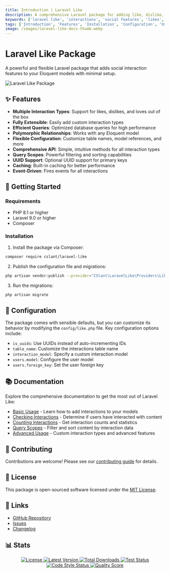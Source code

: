 ```yaml
---
title: Introduction | Laravel Like
description: A comprehensive Laravel package for adding like, dislike, and love interactions to your Eloquent models with ease.
keywords: ['laravel like', 'interactions', 'social features', 'likes', 'dislikes', 'loves', 'laravel package', 'eloquent', 'social engagement']
tags: ['Introduction', 'Features', 'Installation', 'Configuration', 'Usage', 'API', 'Examples', 'Laravel Package']
image: /images/laravel-like-docs-thumb.webp
---
```


<head>
  <meta name="robots" content="index,follow" />
  <meta name="author" content="CSlant" />
  <meta name="generator" content="Docusaurus" />
  <meta name="theme-color" content="#2e8555" />
  
  <link rel="canonical" href="https://docs.cslant.com/laravel-like/introduction" />
  
  <meta property="og:title" content="Introduction | Laravel Like" />
  <meta property="og:description" content="Introduction to Laravel Like projects. Get to know the Laravel Like projects. Learn about the Laravel Like projects. Configure and install Laravel Like into ..." />
  <meta property="og:type" content="article" />
  <meta property="og:url" content="https://docs.cslant.com/laravel-like/introduction" />
  <meta property="og:site_name" content="Laravel Like Package Documentation" />
  <meta property="og:locale" content="en_US" />
  
  <meta name="twitter:card" content="summary_large_image" />
  <meta name="twitter:title" content="Introduction | Laravel Like" />
  <meta name="twitter:description" content="Introduction to Laravel Like projects. Get to know the Laravel Like projects. Learn about the Laravel Like projects. Configure and install Laravel Like into ..." />
  <meta name="twitter:creator" content="@cslantofficial" />
  <meta name="twitter:site" content="@cslantofficial" />
  
  <meta name="format-detection" content="telephone=no" />
  <meta name="mobile-web-app-capable" content="yes" />
  <meta name="apple-mobile-web-app-capable" content="yes" />
  <meta name="apple-mobile-web-app-status-bar-style" content="default" />
  
  <meta property="article:published_time" content="2025-07-21T00:00:00Z" />
  <meta property="article:modified_time" content="2025-07-21T00:00:00Z" />
  <meta property="article:author" content="CSlant" />
  <meta property="article:section" content="Documentation" />
  
  </head>

# Laravel Like Package

A powerful and flexible Laravel package that adds social interaction features to your Eloquent models with minimal setup. 

![Laravel Like Package](/images/laravel-like-thumb.webp)

## ✨ Features

- **Multiple Interaction Types**: Support for likes, dislikes, and loves out of the box
- **Fully Extensible**: Easily add custom interaction types
- **Efficient Queries**: Optimized database queries for high performance
- **Polymorphic Relationships**: Works with any Eloquent model
- **Flexible Configuration**: Customize table names, model references, and more
- **Comprehensive API**: Simple, intuitive methods for all interaction types
- **Query Scopes**: Powerful filtering and sorting capabilities
- **UUID Support**: Optional UUID support for primary keys
- **Caching**: Built-in caching for better performance
- **Event-Driven**: Fires events for all interactions

## 🚀 Getting Started

### Requirements

- PHP 8.1 or higher
- Laravel 9.0 or higher
- Composer

### Installation

1. Install the package via Composer:

```bash
composer require cslant/laravel-like
```

2. Publish the configuration file and migrations:

```bash
php artisan vendor:publish --provider="CSlant\LaravelLike\Providers\LikeServiceProvider"
```

3. Run the migrations:

```bash
php artisan migrate
```

## 🔧 Configuration

The package comes with sensible defaults, but you can customize its behavior by modifying the `config/like.php` file. Key configuration options include:

- `is_uuids`: Use UUIDs instead of auto-incrementing IDs
- `table_name`: Customize the interactions table name
- `interaction_model`: Specify a custom interaction model
- `users.model`: Configure the user model
- `users.foreign_key`: Set the user foreign key

## 📚 Documentation

Explore the comprehensive documentation to get the most out of Laravel Like:

- [Basic Usage](usage/liking_content.md) - Learn how to add interactions to your models
- [Checking Interactions](usage/check_if_interacted.md) - Determine if users have interacted with content
- [Counting Interactions](usage/counting_interactions.md) - Get interaction counts and statistics
- [Query Scopes](usage/query_scopes.md) - Filter and sort content by interaction data
- [Advanced Usage](usage/advanced_usage.md) - Custom interaction types and advanced features

## 🤝 Contributing

Contributions are welcome! Please see our [contributing guide](https://github.com/cslant/laravel-like/blob/main/CONTRIBUTING.md) for details.

## 📄 License

This package is open-sourced software licensed under the [MIT License](https://opensource.org/licenses/MIT).

## 🔗 Links

- [GitHub Repository](https://github.com/cslant/laravel-like)
- [Issues](https://github.com/cslant/laravel-like/issues)
- [Changelog](prologue/releases)

## 📊 Stats

<p align="center">
  <a href="https://github.com/cslant/laravel-like?tab=MIT-1-ov-file">
    <img src="https://img.shields.io/github/license/cslant/laravel-like.svg?style=flat-square" alt="License" />
  </a>
  <a href="https://github.com/cslant/laravel-like/releases">
    <img src="https://img.shields.io/github/release/cslant/laravel-like.svg?style=flat-square" alt="Latest Version" />
  </a>
  <a href="https://packagist.org/packages/cslant/laravel-like">
    <img src="https://img.shields.io/packagist/dt/cslant/laravel-like.svg?style=flat-square" alt="Total Downloads" />
  </a>
  <a href="https://github.com/cslant/laravel-like/actions/workflows/setup_test.yml">
    <img src="https://img.shields.io/github/actions/workflow/status/cslant/laravel-like/setup_test.yml?label=tests&branch=main" alt="Test Status" />
  </a>
  <a href="https://github.com/cslant/laravel-like/actions/workflows/php-cs-fixer.yml">
    <img src="https://img.shields.io/github/actions/workflow/status/cslant/laravel-like/php-cs-fixer.yml?label=code%20style&branch=main" alt="Code Style Status" />
  </a>
  <a href="https://scrutinizer-ci.com/g/cslant/laravel-like">
    <img src="https://img.shields.io/scrutinizer/g/cslant/laravel-like.svg?style=flat-square" alt="Quality Score" />
  </a>
</p>
